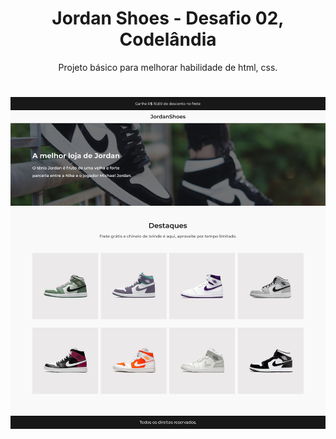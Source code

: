 <h1 align="center">Jordan Shoes - Desafio 02, Codelândia</h1>
<p align="center">Projeto básico para melhorar habilidade de html, css.</p>
<h1 align="center">
  <img alt="Jordan Shoes - Desafio 02, Codelândia" src="./img/jordanshoes.jpg" />
</h1>
